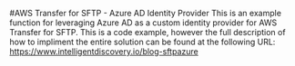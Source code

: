 #AWS Transfer for SFTP - Azure AD Identity Provider
This is an example function for leveraging Azure AD as a custom identity provider for AWS Transfer for SFTP. 
This is a code example, however the full description of how to impliment the entire solution can be found at the following URL: https://www.intelligentdiscovery.io/blog-sftpazure